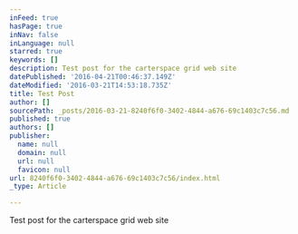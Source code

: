 ```yaml
---
inFeed: true
hasPage: true
inNav: false
inLanguage: null
starred: true
keywords: []
description: Test post for the carterspace grid web site
datePublished: '2016-04-21T00:46:37.149Z'
dateModified: '2016-03-21T14:53:18.735Z'
title: Test Post
author: []
sourcePath: _posts/2016-03-21-8240f6f0-3402-4844-a676-69c1403c7c56.md
published: true
authors: []
publisher:
  name: null
  domain: null
  url: null
  favicon: null
url: 8240f6f0-3402-4844-a676-69c1403c7c56/index.html
_type: Article

---
```

Test post for the carterspace grid web site